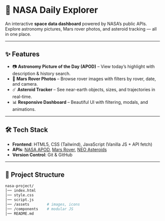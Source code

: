# 🌌 NASA Daily Explorer

An interactive **space data dashboard** powered by NASA’s public APIs.  
Explore astronomy pictures, Mars rover photos, and asteroid tracking — all in one place.

---

## ✨ Features
- 📷 **Astronomy Picture of the Day (APOD)** – View today’s highlight with description & history search.
- 🚀 **Mars Rover Photos** – Browse rover images with filters by rover, date, and camera.
- ☄️ **Asteroid Tracker** – See near-earth objects, sizes, and trajectories in real-time.
- 📊 **Responsive Dashboard** – Beautiful UI with filtering, modals, and animations.

---

## 🛠️ Tech Stack
- **Frontend**: HTML5, CSS (Tailwind), JavaScript (Vanilla JS + API fetch)
- **APIs**: [NASA APOD](https://api.nasa.gov/planetary/apod), [Mars Rover](https://api.nasa.gov/mars-photos/api/v1/rovers), [NEO Asteroids](https://api.nasa.gov/neo/rest/v1/feed)
- **Version Control**: Git & GitHub

---

## 📂 Project Structure
```bash
nasa-project/
│── index.html
│── style.css
│── script.js
│── /assets        # images, icons
│── /components    # modular JS
│── README.md
